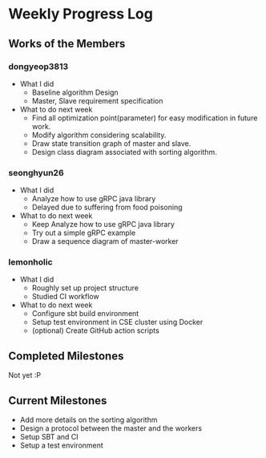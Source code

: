 # Weekly Progress Log

## Works of the Members
### dongyeop3813
- What I did
    - Baseline algorithm Design
    - Master, Slave requirement specification
- What to do next week
    - Find all optimization point(parameter) for easy modification in future work.
    - Modify algorithm considering scalability.
    - Draw state transition graph of master and slave.
    - Design class diagram associated with sorting algorithm.

### seonghyun26
- What I did
    - Analyze how to use gRPC java library
    - Delayed due to suffering from food poisoning
- What to do next week
    - Keep Analyze how to use gRPC java library
    - Try out a simple gRPC example
    - Draw a sequence diagram of master-worker

### lemonholic
- What I did
    - Roughly set up project structure
    - Studied CI workflow
- What to do next week
    - Configure sbt build environment
    - Setup test environment in CSE cluster using Docker
    - (optional) Create GitHub action scripts

## Completed Milestones
Not yet :P

## Current Milestones
- Add more details on the sorting algorithm
- Design a protocol between the master and the workers
- Setup SBT and CI
- Setup a test environment